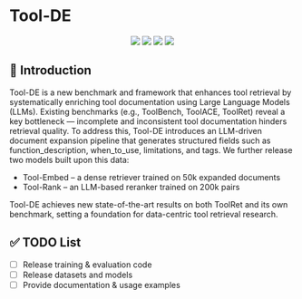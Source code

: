 # Tool-DE

<p align="center">
  <a href="https://arxiv.org/abs/2510.22670"><img src="https://img.shields.io/badge/Paper-arXiv-b31b1b.svg"></a>
  <a href="https://opensource.org/licenses/Apache-2.0"><img src="https://img.shields.io/badge/License-Apache_2.0-green.svg"></a>
  <a href="#code-coming-soon"><img src="https://img.shields.io/badge/Code-Coming%20Soon-orange.svg"></a>
  <a href="#models-coming-soon"><img src="https://img.shields.io/badge/Models-Coming%20Soon-blue.svg"></a>
</p>


## 📖 Introduction
Tool-DE is a new benchmark and framework that enhances tool retrieval by systematically enriching tool documentation using Large Language Models (LLMs).
Existing benchmarks (e.g., ToolBench, ToolACE, ToolRet) reveal a key bottleneck — incomplete and inconsistent tool documentation hinders retrieval quality.
To address this, Tool-DE introduces an LLM-driven document expansion pipeline that generates structured fields such as function_description, when_to_use, limitations, and tags.
We further release two models built upon this data:
- Tool-Embed – a dense retriever trained on 50k expanded documents
- Tool-Rank – an LLM-based reranker trained on 200k pairs

Tool-DE achieves new state-of-the-art results on both ToolRet and its own benchmark, setting a foundation for data-centric tool retrieval research.

## ✅ TODO List
- [ ] Release training & evaluation code
- [ ] Release datasets and models
- [ ] Provide documentation & usage examples 
